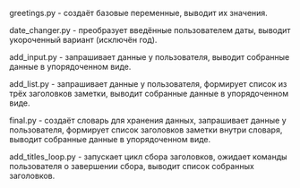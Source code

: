greetings.py - создаёт базовые переменные, выводит их значения.

date_changer.py - преобразует введённые пользователем даты, выводит укороченный вариант (исключён год).

add_input.py - запрашивает данные у пользователя, выводит собранные данные в упорядоченном виде.

add_list.py - запрашивает данные у пользователя, формирует список из трёх заголовков заметки, выводит собранные данные в упорядоченном виде.

final.py - создаёт словарь для хранения данных, запрашивает данные у пользователя, формирует список заголовков заметки внутри словаря, выводит собранные данные в упорядоченном виде.

add_titles_loop.py - запускает цикл сбора заголовков, ожидает команды пользователя о завершении сбора, выводит список собранных заголовков.

